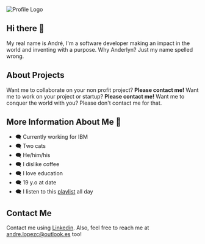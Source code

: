 ![Profile Logo](https://i.imgur.com/Yf7VtAd.png)

## Hi there 👋
My real name is André, I'm a software developer making an impact in the world and inventing with a purpose. Why Anderlyn? Just my name spelled wrong. 

## About Projects
Want me to collaborate on your non profit project? **Please contact me!** Want me to work on your project or startup? **Please contact me!** Want me to conquer the world with you? Please don't contact me for that.

## More Information About Me 🍣
* 🗨️ Currently working for IBM
* 🗨️ Two cats
* 🗨️ He/him/his
* 🗨️ I dislike coffee
* 🗨️ I love education
* 🗨️ 19 y.o at date
* 🗨️ I listen to this [playlist](https://open.spotify.com/playlist/2kE0cvz8f6YzBEKb9ZMiTc?si=1467bc103b984296) all day

## Contact Me
Contact me using [Linkedin](https://www.linkedin.com/in/alstoria/). Also, feel free to reach me at andre.lopezc@outlook.es too!
